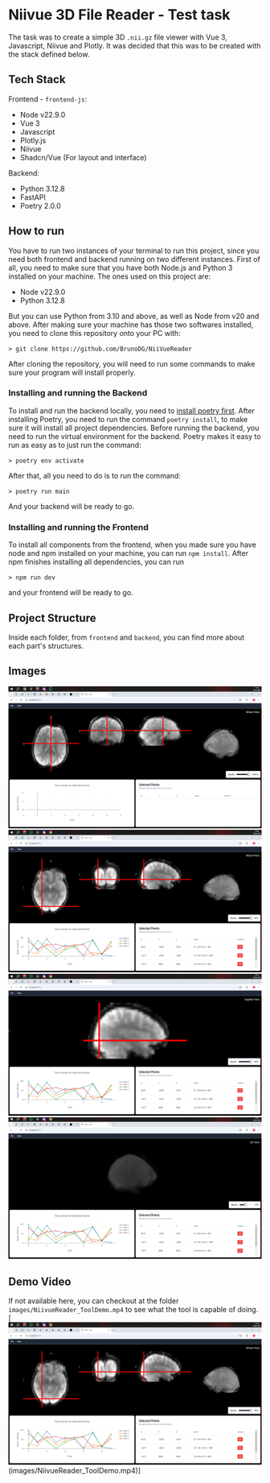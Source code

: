 # Niivue 3D File Reader - Test task

The task was to create a simple 3D `.nii.gz` file viewer with Vue 3, Javascript, Niivue and Plotly.
It was decided that this was to be created with the stack defined below.

## Tech Stack

Frontend - `frontend-js`:

- Node v22.9.0
- Vue 3
- Javascript
- Plotly.js
- Niivue
- Shadcn/Vue (For layout and interface)

Backend:

- Python 3.12.8
- FastAPI
- Poetry 2.0.0

## How to run

You have to run two instances of your terminal to run this project, since you need both frontend and backend running on two different instances.
First of all, you need to make sure that you have both Node.js and Python 3 installed on your machine. The ones used on this project are:

- Node v22.9.0
- Python 3.12.8

But you can use Python from 3.10 and above, as well as Node from v20 and above. After making sure your machine has those two softwares installed, you need to clone this repository onto your PC with:

    > git clone https://github.com/BrunoDG/NiiVueReader

After cloning the repository, you will need to run some commands to make sure your program will install properly.

### Installing and running the Backend

To install and run the backend locally, you need to [install poetry first](https://python-poetry.org/docs/#installation). After installing Poetry, you need to run the command `poetry install`, to make sure it will install all project dependencies.
Before running the backend, you need to run the virtual environment for the backend. Poetry makes it easy to run as easy as to just run the command:

    > poetry env activate

After that, all you need to do is to run the command:

    > poetry run main

And your backend will be ready to go.

### Installing and running the Frontend

To install all components from the frontend, when you made sure you have node and npm installed on your machine, you can run `npm install`.
After npm finishes installing all dependencies, you can run

    > npm run dev 

and your frontend will be ready to go.

## Project Structure

Inside each folder, from `frontend` and `backend`, you can find more about each part's structures.

## Images

![Picture 1](images/NiivueReader_Pic01.png)
![picture 2](images/NiivueReader_Pic02.png)
![Axial View](images/NiivueReader_Pic03.png)
![3D Mesh with Oppacity](images/NiivueReader_Pic04.png)

## Demo Video

If not available here, you can checkout at the folder `images/NiivueReader_ToolDemo.mp4` to see what the tool is capable of doing.
[![Demonstration Video](images/NiivueReader_Pic02.png)(images/NiivueReader_ToolDemo.mp4)]